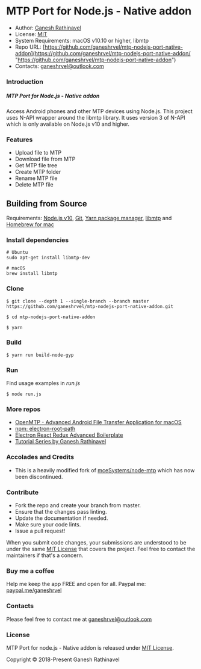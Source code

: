 # MTP Port for Node.js - Native addon

- Author: [Ganesh Rathinavel](https://www.linkedin.com/in/ganeshrvel "Ganesh Rathinavel")
- License: [MIT](https://github.com/ganeshrvel/mtp-nodejs-port-native-addon/blob/master/LICENSE "MIT")
- System Requirements: macOS v10.10 or higher, libmtp
- Repo URL: [https://github.com/ganeshrvel/mtp-nodejs-port-native-addon](https://github.com/ganeshrvel/mtp-nodejs-port-native-addon/ "https://github.com/ganeshrvel/mtp-nodejs-port-native-addon")
- Contacts: ganeshrvel@outlook.com


### Introduction

##### MTP Port for Node.js - Native addon

Access Android phones and other MTP devices using Node.js. This project uses N-API wrapper around the libmtp library. It uses version 3 of N-API which is only available on Node.js v10 and higher.

### Features
- Upload file to MTP
- Download file from MTP
- Get MTP file tree
- Create MTP folder
- Rename MTP file
- Delete MTP file

## Building from Source

Requirements: [Node.js v10](https://nodejs.org/en/download/ "Install Node.js v10"), [Git](https://git-scm.com/book/en/v2/Getting-Started-Installing-Git "Install Git"), [Yarn package manager](https://yarnpkg.com/lang/en/docs/install/ "Install Yarn package manager"), [libmtp](http://libmtp.sourceforge.net/ "libmtp") and [Homebrew for mac](https://brew.sh/ "Homebrew for mac")

### Install dependencies
```shell
# Ubuntu
sudo apt-get install libmtp-dev
	
# macOS
brew install libmtp
```

### Clone
```shell
$ git clone --depth 1 --single-branch --branch master https://github.com/ganeshrvel/mtp-nodejs-port-native-addon.git

$ cd mtp-nodejs-port-native-addon
```

```shell
$ yarn
```

### Build
```shell
$ yarn run build-node-gyp
```

### Run

Find usage examples in *run.js*

```shell
$ node run.js
```

### More repos

- [OpenMTP  - Advanced Android File Transfer Application for macOS](https://github.com/ganeshrvel/openmtp "OpenMTP  - Advanced Android File Transfer Application for macOS")
- [npm: electron-root-path](https://github.com/ganeshrvel/npm-electron-root-path "Get the root path of an Electron Application")
- [Electron React Redux Advanced Boilerplate](https://github.com/ganeshrvel/electron-react-redux-advanced-boilerplate "Electron React Redux advanced boilerplate")
- [Tutorial Series by Ganesh Rathinavel](https://github.com/ganeshrvel/tutorial-series-ganesh-rathinavel "Tutorial Series by Ganesh Rathinavel")

### Accolades and Credits

- This is a heavily modified fork of [mceSystems/node-mtp](https://github.com/mceSystems/node-mtp "mceSystems/node-mtp") which has now been discontinued.


### Contribute
- Fork the repo and create your branch from master.
- Ensure that the changes pass linting.
- Update the documentation if needed.
- Make sure your code lints.
- Issue a pull request!

When you submit code changes, your submissions are understood to be under the same [MIT License](https://github.com/ganeshrvel/mtp-nodejs-port-native-addon/blob/master/LICENSE "MIT License") that covers the project. Feel free to contact the maintainers if that's a concern.


### Buy me a coffee
Help me keep the app FREE and open for all.
Paypal me: [paypal.me/ganeshrvel](https://paypal.me/ganeshrvel "paypal.me/ganeshrvel")

### Contacts
Please feel free to contact me at ganeshrvel@outlook.com

### License
MTP Port for node.js - Native addon is released under [MIT License](https://github.com/ganeshrvel/mtp-nodejs-port-native-addon/blob/master/LICENSE "MIT License").

Copyright © 2018-Present Ganesh Rathinavel

